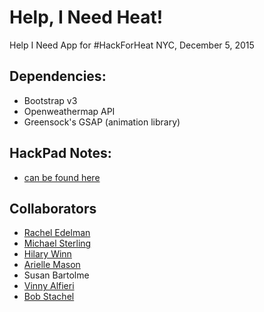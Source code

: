 # Help, I Need Heat!
Help I Need App for #HackForHeat NYC, December 5, 2015

## Dependencies:
- Bootstrap v3
- Openweathermap API
- Greensock's GSAP (animation library)

## HackPad Notes:
- [can be found here](https://hackforheat.hackpad.com/Help-I-Need-Heat-4gUxhBQf41B)

## Collaborators
- [Rachel Edelman](https://github.com/racheledelman)
- [Michael Sterling](https://github.com/mgsterling11)
- [Hilary Winn](https://github.com/hwinn4)
- [Arielle Mason](https://github.com/amason84)
- Susan Bartolme
- [Vinny Alfieri](https://github.com/vinnyalfieri)
- [Bob Stachel](https://github.com/rstachel)